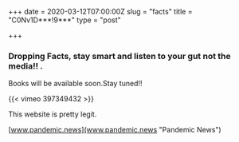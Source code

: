 +++
date = 2020-03-12T07:00:00Z
slug = "facts"
title = "C0Nv1D***!9***"
type = "post"

+++
### Dropping Facts, stay smart and listen to your gut not the media!! .

Books will be available soon.Stay tuned!!

{{< vimeo 397349432 >}}

This website is pretty legit. 

[www.pandemic.news](www.pandemic.news "Pandemic News")